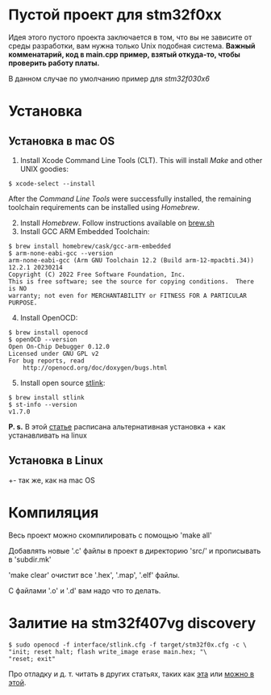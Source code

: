 # Пустой проект для stm32f0xx

Идея этого пустого проекта заключается в том, что вы не зависите от среды разработки, вам нужна только Unix
подобная система. **Важный комменатарий, код в main.cpp пример, взятый откуда-то, чтобы проверить работу платы.**

В данном случае по умолчанию пример для *stm32f030x6*

# Установка

## Установка в mac OS

1. Install Xcode Command Line Tools (CLT). This will install *Make* and other UNIX goodies:
```
$ xcode-select --install
```
After the *Command Line Tools* were successfully installed, the remaining toolchain requirements can be installed using *Homebrew*.

2. Install *Homebrew*. Follow instructions available on [brew.sh][Homebrew]
3. Install GCC ARM Embedded Toolchain:
```
$ brew install homebrew/cask/gcc-arm-embedded
$ arm-none-eabi-gcc --version
arm-none-eabi-gcc (Arm GNU Toolchain 12.2 (Build arm-12-mpacbti.34)) 12.2.1 20230214
Copyright (C) 2022 Free Software Foundation, Inc.
This is free software; see the source for copying conditions.  There is NO
warranty; not even for MERCHANTABILITY or FITNESS FOR A PARTICULAR PURPOSE.
```

4. Install OpenOCD:
```
$ brew install openocd
$ openOCD --version
Open On-Chip Debugger 0.12.0
Licensed under GNU GPL v2
For bug reports, read
	http://openocd.org/doc/doxygen/bugs.html
```

5. Install open source [stlink][texane/stlink]:
```
$ brew install stlink
$ st-info --version
v1.7.0
```

**P. s.** В этой [статье][altenativInstall] расписана альтернативная установка + как устанавливать на linux
 
## Установка в Linux

+- так же, как на mac OS

# Компиляция

Весь проект можно скомпилировать с помощью 'make all'

Добавлять новые '.с' файлы в проект в директорию 'src/' и прописывать в 'subdir.mk' 

'make clear' очистит все '.hex', '.map', '.elf' файлы.

С файлами '.o' и '.d' вам надо что то делать.

# Залитие на stm32f407vg discovery

```
$ sudo openocd -f interface/stlink.cfg -f target/stm32f0x.cfg -c \
"init; reset halt; flash write_image erase main.hex; "\  
"reset; exit"
```

Про отладку и д. т. читать в других статьях, таких как [эта][altenativInstall] или [можно в этой][oldsiet].


[oldsiet]:https://eax.me/openocd/
[altenativInstall]:https://cxemotexnika.org/2020/09/programmirovanie-stm32h747i-disco-iz-komandnoj-stroki-linux-macos/
[GNU ARM Embedded Toolchain]:https://developer.arm.com/open-source/gnu-toolchain/gnu-rm
[OpenOCD]:http://openocd.org/
[texane/stlink]:https://github.com/texane/stlink
[Homebrew]:https://brew.sh/
